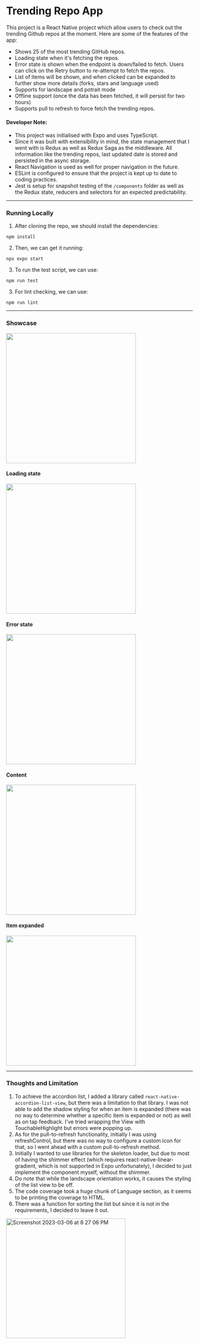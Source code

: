 # Trending Repo App

This project is a React Native project which allow users to check out the trending Github repos at the moment. Here are some of the features of the app:

- Shows 25 of the most trending GitHub repos.
- Loading state when it's fetching the repos.
- Error state is shown when the endpoint is down/failed to fetch. Users can click on the Retry button to re-attempt to fetch the repos.
- List of items will be shown, and when clicked can be expanded to further show more details (forks, stars and language used)
- Supports for landscape and potrait mode
- Offline support (once the data has been fetched, it will persist for two hours)
- Supports pull to refresh to force fetch the trending repos.

#### Developer Note:

- This project was initialised with Expo and uses TypeScript.
- Since it was built with extensibility in mind, the state management that I went with is Redux as well as Redux Saga as the middleware. All information like the trending repos, last updated date is stored and persisted in the async storage.
- React Navigation is used as well for proper navigation in the future.
- ESLint is configured to ensure that the project is kept up to date to coding practices.
- Jest is setup for snapshot testing of the `/components` folder as well as the Redux state, reducers and selectors for an expected predictability.

---

### Running Locally

1. After cloning the repo, we should install the dependencies:

```
npm install
```

2. Then, we can get it running:
```
npx expo start
```

3. To run the test script, we can use:
```
npm run test
```

3. For lint checking, we can use:
```
npm run lint
```

---

### Showcase

<img src="https://user-images.githubusercontent.com/16792330/223107955-be8a4f13-9e64-4bc7-b6fa-5d8a0dd09cba.gif" width=350 />


#### Loading state
<img src="https://user-images.githubusercontent.com/16792330/223104944-bcd425a3-7ed2-49bc-b0ef-73772bb31740.png" width=350 />


#### Error state

<img src="https://user-images.githubusercontent.com/16792330/223106545-249451f3-583f-4ca0-9280-30e3458ae35c.png" width=350 />

#### Content

<img src="https://user-images.githubusercontent.com/16792330/223106910-4298479d-ea80-40a3-916c-5eea18840c19.png" width=350 />

#### Item expanded

<img src="https://user-images.githubusercontent.com/16792330/223107051-06014aa8-b70d-4ecd-be45-0322026dfdb5.png" width=350 />

---

### Thoughts and Limitation

1. To achieve the accordion list, I added a library called `react-native-accordion-list-view`, but there was a limitation to that library. I was not able to add the shadow styling for when an item is expanded (there was no way to determine whether a specific item is expanded or not) as well as on tap feedback. I've tried wrapping the View with TouchableHighlight but errors were popping up.
2. As for the pull-to-refresh functionality, initially I was using refreshControl, but there was no way to configure a custom icon for that, so I went ahead with a custom pull-to-refresh method.
3. Initially I wanted to use libraries for the skeleton loader, but due to most of having the shimmer effect (which requires react-native-linear-gradient, which is not supported in Expo unfortunately), I decided to just implement the component myself, without the shimmer.
4. Do note that while the landscape orientation works, it causes the styling of the list view to be off.
5. The code coverage took a huge chunk of Language section, as it seems to be printing the coverage to HTML.
6. There was a function for sorting the list but since it is not in the requirements, I decided to leave it out.

<img width="322" alt="Screenshot 2023-03-06 at 8 27 06 PM" src="https://user-images.githubusercontent.com/16792330/223110207-5657932f-eb09-41bb-bc44-045328a01f0b.png">
